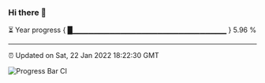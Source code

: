 ### Hi there 👋

⏳ Year progress { █▁▁▁▁▁▁▁▁▁▁▁▁▁▁▁▁▁▁▁▁▁▁▁▁▁▁▁▁▁ } 5.96 %

---

⏰ Updated on Sat, 22 Jan 2022 18:22:30 GMT

![Progress Bar CI](https://github.com/ZhaoGui/ZhaoGui/workflows/Progress%20Bar%20CI/badge.svg)
